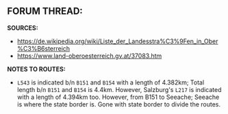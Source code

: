 ﻿**FORUM THREAD:**
- 


**SOURCES:**
- https://de.wikipedia.org/wiki/Liste_der_Landesstra%C3%9Fen_in_Ober%C3%B6sterreich
- https://www.land-oberoesterreich.gv.at/37083.htm

**NOTES TO ROUTES:**
- `L543` is indicated b/n `B151` and `B154` with a length of 4.382km; Total length b/n `B151` and `B154` is 4.4km. However, Salzburg's `L217` is indicated with a length of 4.394km too. However, from B151 to Seeache; Seeache is where the state border is. Gone with state border to divide the routes.
